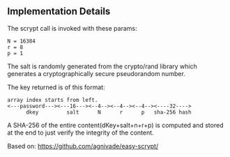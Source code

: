 Implementation Details
----------------------

The scrypt call is invoked with these params:

    N = 16384
    r = 8
    p = 1

The salt is randomly generated from the crypto/rand library which generates a cryptographically secure pseudorandom number.

The key returned is of this format:

```pre
array index starts from left.
<---password---><---16---><--4--><--4--><--4--><----32---->
      dkey         salt      N      r      p   sha-256 hash
```

A SHA-256 of the entire content(dKey+salt+n+r+p) is computed and stored at the end to just verify the integrity of the content.

Based on: https://github.com/agnivade/easy-scrypt/
